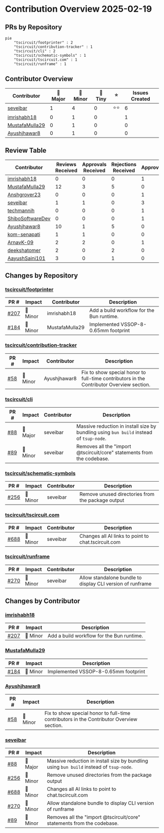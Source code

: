 # Contribution Overview 2025-02-19

## PRs by Repository

```mermaid
pie
    "tscircuit/footprinter" : 2
    "tscircuit/contribution-tracker" : 1
    "tscircuit/cli" : 2
    "tscircuit/schematic-symbols" : 1
    "tscircuit/tscircuit.com" : 1
    "tscircuit/runframe" : 1
```

## Contributor Overview

| Contributor | 🐳 Major | 🐙 Minor | 🐌 Tiny | ⭐ | Issues Created |
|-------------|---------|---------|---------|-----|----------------|
| [seveibar](#seveibar) | 1 | 4 | 0 | ⭐⭐ | 6 |
| [imrishabh18](#imrishabh18) | 0 | 1 | 0 |  | 1 |
| [MustafaMulla29](#MustafaMulla29) | 0 | 1 | 0 |  | 0 |
| [Ayushjhawar8](#Ayushjhawar8) | 0 | 1 | 0 |  | 0 |

## Review Table

[reviews-received-hover]: ## "Number of reviews received for PRs for this contributor"
[approvals-received-hover]: ## "Number of approvals received for PRs this contributor authored"
[rejections-received-hover]: ## "Number of rejections received for PRs this contributor authored"
[prs-opened-hover]: ## "Number of PRs opened by this contributor"
[issues-created-hover]: ## "Number of issues created by this contributor"
[bountied-issues-hover]: ## "Number of issues this contributor created with a bounty"
[bountied-issue-$-hover]: ## "Total bounty amount placed on issues authored by this contributor"

| Contributor | Reviews Received | Approvals Received | Rejections Received | Approvals | Rejections | PRs Opened | PRs Merged | Issues Created | Bountied Issues | Bountied Issue $ |
|---|---|---|---|---|---|---|---|---|---|---|
| [imrishabh18](#imrishabh18) | 0 | 0 | 0 | 1 | 0 | 1 | 1 | 1 | 0 | 0 |
| [MustafaMulla29](#MustafaMulla29) | 12 | 3 | 5 | 0 | 0 | 3 | 1 | 0 | 0 | 0 |
| [Anshgrover23](#Anshgrover23) | 0 | 0 | 0 | 1 | 7 | 0 | 0 | 1 | 0 | 0 |
| [seveibar](#seveibar) | 1 | 1 | 0 | 3 | 2 | 7 | 5 | 6 | 6 | 57 |
| [techmannih](#techmannih) | 0 | 0 | 0 | 1 | 2 | 0 | 0 | 0 | 0 | 0 |
| [ShiboSoftwareDev](#ShiboSoftwareDev) | 0 | 0 | 0 | 1 | 1 | 0 | 0 | 1 | 1 | 30 |
| [Ayushjhawar8](#Ayushjhawar8) | 10 | 1 | 5 | 0 | 0 | 2 | 1 | 0 | 0 | 0 |
| [kom-senapati](#kom-senapati) | 1 | 1 | 0 | 0 | 0 | 1 | 0 | 1 | 0 | 0 |
| [ArnavK-09](#ArnavK-09) | 2 | 2 | 0 | 1 | 1 | 3 | 0 | 1 | 0 | 0 |
| [deekshatomer](#deekshatomer) | 2 | 0 | 2 | 0 | 0 | 1 | 0 | 0 | 0 | 0 |
| [AayushSaini101](#AayushSaini101) | 3 | 0 | 1 | 0 | 0 | 1 | 0 | 0 | 0 | 0 |

## Changes by Repository

### [tscircuit/footprinter](https://github.com/tscircuit/footprinter)

| PR # | Impact | Contributor | Description |
|------|--------|-------------|-------------|
| [#207](https://github.com/tscircuit/footprinter/pull/207) | 🐙 Minor | imrishabh18 | Add a build workflow for the Bun runtime. |
| [#184](https://github.com/tscircuit/footprinter/pull/184) | 🐙 Minor | MustafaMulla29 | Implemented VSSOP-8-0.65mm footprint |

### [tscircuit/contribution-tracker](https://github.com/tscircuit/contribution-tracker)

| PR # | Impact | Contributor | Description |
|------|--------|-------------|-------------|
| [#58](https://github.com/tscircuit/contribution-tracker/pull/58) | 🐙 Minor | Ayushjhawar8 | Fix to show special honor to full-time contributors in the Contributor Overview section. |

### [tscircuit/cli](https://github.com/tscircuit/cli)

| PR # | Impact | Contributor | Description |
|------|--------|-------------|-------------|
| [#88](https://github.com/tscircuit/cli/pull/88) | 🐳 Major | seveibar | Massive reduction in install size by bundling using `bun build` instead of `tsup-node`. |
| [#89](https://github.com/tscircuit/cli/pull/89) | 🐙 Minor | seveibar | Removes all the "import @tscircuit/core" statements from the codebase. |

### [tscircuit/schematic-symbols](https://github.com/tscircuit/schematic-symbols)

| PR # | Impact | Contributor | Description |
|------|--------|-------------|-------------|
| [#256](https://github.com/tscircuit/schematic-symbols/pull/256) | 🐙 Minor | seveibar | Remove unused directories from the package output |

### [tscircuit/tscircuit.com](https://github.com/tscircuit/tscircuit.com)

| PR # | Impact | Contributor | Description |
|------|--------|-------------|-------------|
| [#688](https://github.com/tscircuit/tscircuit.com/pull/688) | 🐙 Minor | seveibar | Changes all AI links to point to chat.tscircuit.com |

### [tscircuit/runframe](https://github.com/tscircuit/runframe)

| PR # | Impact | Contributor | Description |
|------|--------|-------------|-------------|
| [#270](https://github.com/tscircuit/runframe/pull/270) | 🐙 Minor | seveibar | Allow standalone bundle to display CLI version of runframe |

## Changes by Contributor

### [imrishabh18](https://github.com/imrishabh18)

| PR # | Impact | Description |
|------|--------|-------------|
| [#207](https://github.com/tscircuit/footprinter/pull/207) | 🐙 Minor | Add a build workflow for the Bun runtime. |

### [MustafaMulla29](https://github.com/MustafaMulla29)

| PR # | Impact | Description |
|------|--------|-------------|
| [#184](https://github.com/tscircuit/footprinter/pull/184) | 🐙 Minor | Implemented VSSOP-8-0.65mm footprint |

### [Ayushjhawar8](https://github.com/Ayushjhawar8)

| PR # | Impact | Description |
|------|--------|-------------|
| [#58](https://github.com/tscircuit/contribution-tracker/pull/58) | 🐙 Minor | Fix to show special honor to full-time contributors in the Contributor Overview section. |

### [seveibar](https://github.com/seveibar)

| PR # | Impact | Description |
|------|--------|-------------|
| [#88](https://github.com/tscircuit/cli/pull/88) | 🐳 Major | Massive reduction in install size by bundling using `bun build` instead of `tsup-node`. |
| [#256](https://github.com/tscircuit/schematic-symbols/pull/256) | 🐙 Minor | Remove unused directories from the package output |
| [#688](https://github.com/tscircuit/tscircuit.com/pull/688) | 🐙 Minor | Changes all AI links to point to chat.tscircuit.com |
| [#270](https://github.com/tscircuit/runframe/pull/270) | 🐙 Minor | Allow standalone bundle to display CLI version of runframe |
| [#89](https://github.com/tscircuit/cli/pull/89) | 🐙 Minor | Removes all the "import @tscircuit/core" statements from the codebase. |

